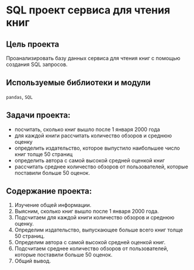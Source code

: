 
# SQL  проект сервиса для чтения книг

## Цель проекта 
Проанализировать базу данных сервиса для чтения книг с помощью создания SQL запросов.

## Используемые библиотеки и модули
`pandas`, `SQL`

## Задачи проекта:

- посчитать, сколько книг вышло после 1 января 2000 года
- для каждой книги рассчитать количество обзоров и среднюю оценку
- определить издательство, которое выпустило наибольшее число книг толще 50 страниц
- определить автора с самой высокой средней оценкой книг
- рассчитать среднее количество обзоров от пользователей, которые поставили больше 50 оценок.

## Содержание проекта:

1. Изучение общей информации.
2. Выясним, сколько книг вышло после 1 января 2000 года.
3. Подсчитаем для каждой книги количество обзоров и среднюю оценку.
4. Определим издательство, выпускающее больше всего книг толще 50 страниц.
5. Определим автора с самой высокой средней оценкой книг.
6. Подсчитаем среднее количество обзоров от пользователей, которые поставили больше 50 оценок.
7. Общий вывод.
